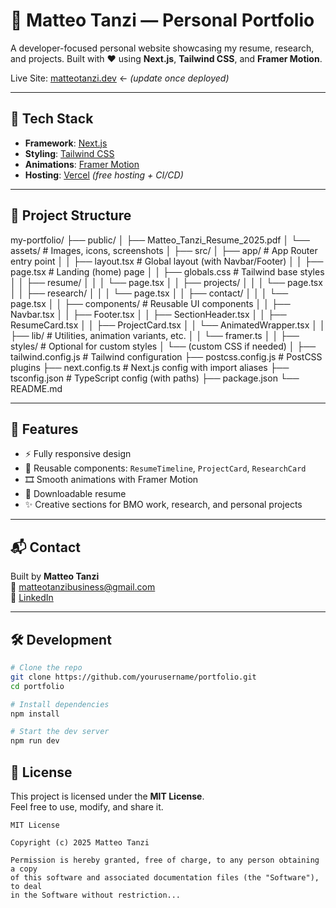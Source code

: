 # 🧠 Matteo Tanzi — Personal Portfolio

A developer-focused personal website showcasing my resume, research, and projects. Built with ❤️ using **Next.js**, **Tailwind CSS**, and **Framer Motion**.

Live Site: [matteotanzi.dev](https://yourdomain.com) ← *(update once deployed)*

---

## 🚀 Tech Stack

- **Framework**: [Next.js](https://nextjs.org/)
- **Styling**: [Tailwind CSS](https://tailwindcss.com/)
- **Animations**: [Framer Motion](https://www.framer.com/motion/)
- **Hosting**: [Vercel](https://vercel.com/) *(free hosting + CI/CD)*

---

## 📁 Project Structure

my-portfolio/
├── public/
│   ├── Matteo_Tanzi_Resume_2025.pdf
│   └── assets/                     # Images, icons, screenshots
│
├── src/
│   ├── app/                        # App Router entry point
│   │   ├── layout.tsx              # Global layout (with Navbar/Footer)
│   │   ├── page.tsx                # Landing (home) page
│   │   ├── globals.css             # Tailwind base styles
│   │   ├── resume/
│   │   │   └── page.tsx
│   │   ├── projects/
│   │   │   └── page.tsx
│   │   ├── research/
│   │   │   └── page.tsx
│   │   ├── contact/
│   │   │   └── page.tsx
│
│   ├── components/                 # Reusable UI components
│   │   ├── Navbar.tsx
│   │   ├── Footer.tsx
│   │   ├── SectionHeader.tsx
│   │   ├── ResumeCard.tsx
│   │   ├── ProjectCard.tsx
│   │   └── AnimatedWrapper.tsx
│
│   ├── lib/                        # Utilities, animation variants, etc.
│   │   └── framer.ts
│
│   ├── styles/                     # Optional for custom styles
│       └── (custom CSS if needed)
│
├── tailwind.config.js             # Tailwind configuration
├── postcss.config.js              # PostCSS plugins
├── next.config.ts                 # Next.js config with import aliases
├── tsconfig.json                  # TypeScript config (with paths)
├── package.json
└── README.md

---

## 🧩 Features

- ⚡ Fully responsive design
- 🧱 Reusable components: `ResumeTimeline`, `ProjectCard`, `ResearchCard`
- 🎞️ Smooth animations with Framer Motion
- 📄 Downloadable resume
- ✨ Creative sections for BMO work, research, and personal projects

---

## 📬 Contact

Built by **Matteo Tanzi**  
📧 [matteotanzibusiness@gmail.com](mailto:matteotanzibusiness@gmail.com)  
🔗 [LinkedIn](https://www.linkedin.com/in/matteospencertanzi/)

---

## 🛠 Development

```bash
# Clone the repo
git clone https://github.com/yourusername/portfolio.git
cd portfolio

# Install dependencies
npm install

# Start the dev server
npm run dev

```
## 📝 License

This project is licensed under the **MIT License**.  
Feel free to use, modify, and share it.

```text
MIT License

Copyright (c) 2025 Matteo Tanzi

Permission is hereby granted, free of charge, to any person obtaining a copy
of this software and associated documentation files (the "Software"), to deal
in the Software without restriction...